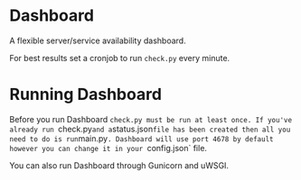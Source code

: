 Dashboard
===
A flexible server/service availability dashboard.

For best results set a cronjob to run `check.py` every minute.

Running Dashboard
===
Before you run Dashboard `check.py must be run at least once. If you've already run `check.py` and a `status.json` file has been created then all you need to do is run `main.py`. Dashboard will use port 4678 by default however you can change it in your `config.json` file.

You can also run Dashboard through Gunicorn and uWSGI.
